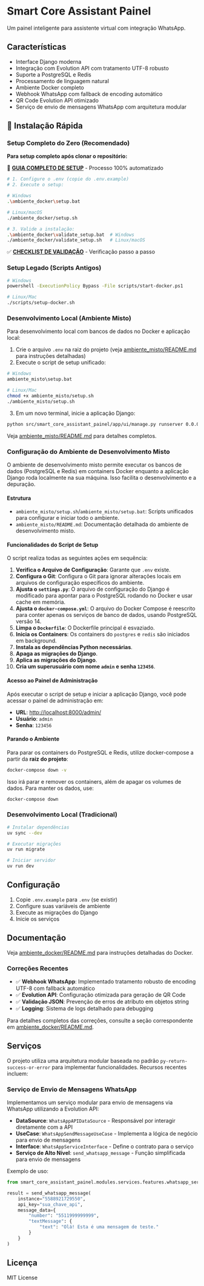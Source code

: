 # Smart Core Assistant Painel

Um painel inteligente para assistente virtual com integração WhatsApp.

## Características

- Interface Django moderna
- Integração com Evolution API com tratamento UTF-8 robusto
- Suporte a PostgreSQL e Redis
- Processamento de linguagem natural
- Ambiente Docker completo
- Webhook WhatsApp com fallback de encoding automático
- QR Code Evolution API otimizado
- Serviço de envio de mensagens WhatsApp com arquitetura modular

## 🚀 Instalação Rápida

### Setup Completo do Zero (Recomendado)

**Para setup completo após clonar o repositório:**

📖 **[GUIA COMPLETO DE SETUP](GUIA_SETUP_COMPLETO.md)** - Processo 100% automatizado

```bash
# 1. Configure o .env (copie do .env.example)
# 2. Execute o setup:

# Windows
.\ambiente_docker\setup.bat

# Linux/macOS
./ambiente_docker/setup.sh

# 3. Valide a instalação:
.\ambiente_docker\validate_setup.bat  # Windows
./ambiente_docker/validate_setup.sh   # Linux/macOS
```

✅ **[CHECKLIST DE VALIDAÇÃO](CHECKLIST_SETUP.md)** - Verificação passo a passo

### Setup Legado (Scripts Antigos)

```bash
# Windows
powershell -ExecutionPolicy Bypass -File scripts/start-docker.ps1

# Linux/Mac
./scripts/setup-docker.sh
```

### Desenvolvimento Local (Ambiente Misto)

Para desenvolvimento local com bancos de dados no Docker e aplicação local:

1. Crie o arquivo `.env` na raiz do projeto (veja [ambiente_misto/README.md](ambiente_misto/README.md) para instruções detalhadas)
2. Execute o script de setup unificado:

```bash
# Windows
ambiente_misto\setup.bat

# Linux/Mac
chmod +x ambiente_misto/setup.sh
./ambiente_misto/setup.sh
```

3. Em um novo terminal, inicie a aplicação Django:

```bash
python src/smart_core_assistant_painel/app/ui/manage.py runserver 0.0.0.0:8000
```

Veja [ambiente_misto/README.md](ambiente_misto/README.md) para detalhes completos.

### Configuração do Ambiente de Desenvolvimento Misto

O ambiente de desenvolvimento misto permite executar os bancos de dados (PostgreSQL e Redis) em containers Docker enquanto a aplicação Django roda localmente na sua máquina. Isso facilita o desenvolvimento e a depuração.

#### Estrutura

- `ambiente_misto/setup.sh`/`ambiente_misto/setup.bat`: Scripts unificados para configurar e iniciar todo o ambiente.
- `ambiente_misto/README.md`: Documentação detalhada do ambiente de desenvolvimento misto.

#### Funcionalidades do Script de Setup

O script realiza todas as seguintes ações em sequência:

1.  **Verifica o Arquivo de Configuração**: Garante que `.env` existe.
2.  **Configura o Git**: Configura o Git para ignorar alterações locais em arquivos de configuração específicos do ambiente.
3.  **Ajusta o `settings.py`**: O arquivo de configuração do Django é modificado para apontar para o PostgreSQL rodando no Docker e usar cache em memória.
4.  **Ajusta o `docker-compose.yml`**: O arquivo do Docker Compose é reescrito para conter apenas os serviços de banco de dados, usando PostgreSQL versão 14.
5.  **Limpa o `Dockerfile`**: O Dockerfile principal é esvaziado.
6.  **Inicia os Containers**: Os containers do `postgres` e `redis` são iniciados em background.
7.  **Instala as dependências Python necessárias**.
8.  **Apaga as migrações do Django**.
9.  **Aplica as migrações do Django**.
10. **Cria um superusuário com nome `admin` e senha `123456`**.

#### Acesso ao Painel de Administração

Após executar o script de setup e iniciar a aplicação Django, você pode acessar o painel de administração em:

- **URL**: [http://localhost:8000/admin/](http://localhost:8000/admin/)
- **Usuário**: `admin`
- **Senha**: `123456`

#### Parando o Ambiente

Para parar os containers do PostgreSQL e Redis, utilize docker-compose a partir da **raiz do projeto**:

```bash
docker-compose down -v
```

Isso irá parar e remover os containers, além de apagar os volumes de dados. Para manter os dados, use:

```bash
docker-compose down
```

### Desenvolvimento Local (Tradicional)

```bash
# Instalar dependências
uv sync --dev

# Executar migrações
uv run migrate

# Iniciar servidor
uv run dev
```

## Configuração

1. Copie `.env.example` para `.env` (se existir)
2. Configure suas variáveis de ambiente
3. Execute as migrações do Django
4. Inicie os serviços

## Documentação

Veja [ambiente_docker/README.md](ambiente_docker/README.md) para instruções detalhadas do Docker.

### Correções Recentes

- ✅ **Webhook WhatsApp**: Implementado tratamento robusto de encoding UTF-8 com fallback automático
- ✅ **Evolution API**: Configuração otimizada para geração de QR Code
- ✅ **Validação JSON**: Prevenção de erros de atributo em objetos string
- ✅ **Logging**: Sistema de logs detalhado para debugging

Para detalhes completos das correções, consulte a seção correspondente em [ambiente_docker/README.md](ambiente_docker/README.md).

## Serviços

O projeto utiliza uma arquitetura modular baseada no padrão `py-return-success-or-error` para implementar funcionalidades. Recursos recentes incluem:

### Serviço de Envio de Mensagens WhatsApp

Implementamos um serviço modular para envio de mensagens via WhatsApp utilizando a Evolution API:

- **DataSource**: `WhatsAppAPIDataSource` - Responsável por interagir diretamente com a API
- **UseCase**: `WhatsAppSendMessageUseCase` - Implementa a lógica de negócio para envio de mensagens
- **Interface**: `WhatsAppServiceInterface` - Define o contrato para o serviço
- **Serviço de Alto Nível**: `send_whatsapp_message` - Função simplificada para envio de mensagens

Exemplo de uso:
```python
from smart_core_assistant_painel.modules.services.features.whatsapp_services.send_message_service import send_whatsapp_message

result = send_whatsapp_message(
    instance="5588921729550",
    api_key="sua_chave_api",
    message_data={
        "number": "5511999999999",
        "textMessage": {
            "text": "Olá! Esta é uma mensagem de teste."
        }
    }
)
```

## Licença

MIT License